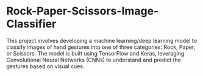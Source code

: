 # Rock-Paper-Scissors-Image-Classifier
This project involves developing a machine learning/deep learning model to classify images of hand gestures into one of three categories: Rock, Paper, or Scissors. The model is built using TensorFlow and Keras, leveraging Convolutional Neural Networks (CNNs) to understand and predict the gestures based on visual cues.
